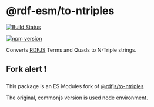 # @rdf-esm/to-ntriples

[![Build Status](https://github.com/rdf-esm/to-ntriples/workflows/Test/badge.svg)](https://github.com/rdf-esm/to-ntriples/actions?query=workflow%3ATest)

[![npm version](https://img.shields.io/npm/v/@rdf-esm/to-ntriples.svg)](https://www.npmjs.com/package/@rdf-esm/to-ntriples)

Converts [RDFJS](http://rdf.js.org/) Terms and Quads to N-Triple strings.

## Fork alert :exclamation:

This package is an ES Modules fork of [@rdfjs/to-ntriples](https://npm.im/@rdfjs/to-ntriples)

The original, commonjs version is used node environment.
